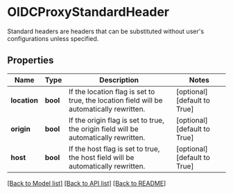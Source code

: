 # OIDCProxyStandardHeader

Standard headers are headers that can be substituted without user's configurations unless specified. 
## Properties
Name | Type | Description | Notes
------------ | ------------- | ------------- | -------------
**location** | **bool** | If the location flag is set to true, the location field will be automatically rewritten. | [optional] [default to True]
**origin** | **bool** | If the origin flag is set to true, the origin field will be automatically rewritten. | [optional] [default to True]
**host** | **bool** | If the host flag is set to true, the host field will be automatically rewritten. | [optional] [default to True]

[[Back to Model list]](../README.md#documentation-for-models) [[Back to API list]](../README.md#documentation-for-api-endpoints) [[Back to README]](../README.md)


